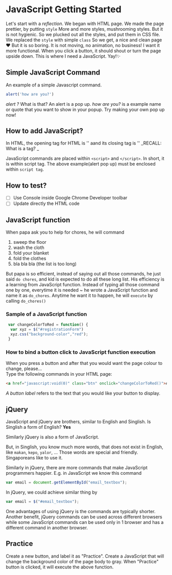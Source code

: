 # JavaScript Getting Started

Let's start with a _reflection_.
We began with HTML page.
We made the page prettier, by putting `style`
More and more styles, mushrooming styles.
But it is not hygienic. So we plucked out all the styles, and put them in CSS file.
We replaced the `style` with simple `class`
So we get, a nice and clean page :heart:
But it is so boring. It is not moving, no animation, no business!
I want it more functional. When you click a button, it should shout or turn the page upside down.
This is where I need a JavaScript. Yay!:sparkles:



## Simple JavaScript Command
An example of a simple Javascript command.

```javascript
alert('how are you?')
```

_alert ?_ What is that? An alert is a pop up. _how are you?_ is a example name or quote that you want to show in your popup.
Try making your own pop up now!

## How to add JavaScript?
In HTML, the opening tag for HTML is '<html>' aand its closing tag is '</html>'
_RECALL: What is a tag? _

JavaScript commands are placed within `<script>` and `</script>`. In short, it is within script tag.
The above example(alert pop up) must be enclosed within `script tag`. 

## How to test?
- [ ] Use Console inside Google Chrome Developer toolbar
- [ ] Update directly the HTML code

## JavaScript function
When papa ask you to help for chores, he will command

1. sweep the floor
2. wash the cloth
3. fold your blanket
4. fold the clothes
5. bla bla bla (the list is too long)

But papa is so efficient, instead of saying out all those commands, he just said `do chores`, and kid is expected to do all these long list.
His efficiency is a learning from JavaScript function. Instead of typing all those command one by one, everytime it is needed ~ he wrote a JavaScript function and name it as `do_chores`. Anytime he want it to happen, he will `execute` by calling `do_chores()` 

### Sample of a JavaScript function 
``` javascript
 var changeColorToRed = function() {
  var xyz = $("#registrationForm")
  xyz.css("background-color","red");
 } 
```

### How to bind a button click to JavaScript function execution
When you press a button and after that you would want the page colour to change, please...  
 Type the following commands in your HTML page:
 
 ```html
 <a href="javascript:void(0)" class="btn" onclick="changeColorToRed()">A button label</a> 
 
 ```
 
 _A button label_ refers to the text that you would like your button to display. 

## jQuery
JavaScript and jQuery are brothers, similar to English and Singlish.
Is Singlish a form of English?
__Yes__

Similarly jQuery is also a form of JavaScript.

But, in Singlish, you know much more words, that does not exist in English, like `makan`, `kepo`, `yalor`, ... Those words are special and friendly. Singaporeans like to use it.

Similarly in jQuery, there are more commands that make JavaScript programmers happier.
E.g. in JavaScript we know this command
``` javascript
var email = document.getElementById("email_textbox");
```
In jQuery, we could achieve similar thing by
``` javascript
var email = $("#email_textbox");
```

One advantages of using jQuery is the commands are typically shorter. Another benefit, jQuery commands can be used across different browsers while some JavaScript commands can be used only in 1 browser and has a different command in another browser.

## Practice
Create a new button, and label it as "Practice".
Create a JavaScript that will change the background color of the page body to gray.
When "Practice" button is clicked, it will execute the above function.



